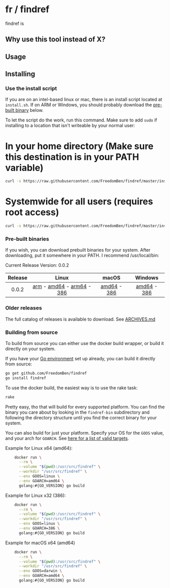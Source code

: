 # fr / findref



findref is

## Why use this tool instead of X?



## Usage



## Installing

### Use the install script

If you are on an intel-based linux or mac, there is an install script located at
`install.sh`.  If on ARM or Windows, you should probably download the
[pre-built binary](#pre-built-binaries) below.

To let the script do the work, run this command.  Make sure to add `sudo` if
installing to a location that isn't writeable by your normal user:

# In your home directory (Make sure this destination is in your PATH variable)
```bash
curl -s https://raw.githubusercontent.com/FreedomBen/findref/master/install.sh | bash $HOME/bin
```

# Systemwide for all users (requires root access)
```bash
curl -s https://raw.githubusercontent.com/FreedomBen/findref/master/install.sh | sudo bash /usr/local/bin
```

### Pre-built binaries

If you wish, you can download prebuilt binaries for your system.  After downloading,
put it somewhere in your PATH.  I recommend /usr/local/bin:

Current Release Version: 0.0.2

| Release | Linux                     | macOS | Windows |
|:-------:|:-------------------------:|:-------------:|:-------------:|
| 0.0.2 | [arm](https://github.com/FreedomBen/findref-bin/blob/master/0.0.2/linux/arm/findref?raw=true) - [amd64](https://github.com/FreedomBen/findref-bin/blob/master/0.0.2/linux/amd64/findref?raw=true) - [arm64](https://github.com/FreedomBen/findref-bin/blob/master/0.0.2/linux/arm64/findref?raw=true) - [386](https://github.com/FreedomBen/findref-bin/blob/master/0.0.2/linux/386/findref?raw=true) | [amd64](https://github.com/FreedomBen/findref-bin/blob/master/0.0.2/darwin/amd64/findref?raw=true) - [386](https://github.com/FreedomBen/findref-bin/blob/master/0.0.2/darwin/386/findref?raw=true) | [amd64](https://github.com/FreedomBen/findref-bin/blob/master/0.0.2/windows/amd64/findref.exe?raw=true) - [386](https://github.com/FreedomBen/findref-bin/blob/master/0.0.2/windows/386/findref.exe?raw=true) |

### Older releases

The full catalog of releases is available to download.  See [ARCHIVES.md](ARCHIVES.md)

### Building from source

To build from source you can either use the docker build wrapper, or build it directly on your system.

If you have your [Go environment](https://golang.org/doc/install) set up
already, you can build it directly from source:

```bash
go get github.com/FreedomBen/findref
go install findref
```

To use the docker build, the easiest way is to use the rake task:

```bash
rake
```

Pretty easy, tho that will build for every supported platform.  You can find the binary you
care about by looking in the `findref-bin` subdirectory and following the directory structure
until you find the correct binary for your system.

You can also build for just
your platform.  Specify your OS for the `GOOS` value, and your arch for `GOARCH`.  See [here
for a list of valid targets](https://stackoverflow.com/a/30068222/2062384).

Example for Linux x64 (amd64):

```bash
    docker run \
      --rm \
      --volume "$(pwd):/usr/src/findref" \
      --workdir "/usr/src/findref" \
      --env GOOS=linux \
      --env GOARCH=amd64 \
      golang:#{GO_VERSION} go build
```

Example for Linux x32 (386):

```bash
    docker run \
      --rm \
      --volume "$(pwd):/usr/src/findref" \
      --workdir "/usr/src/findref" \
      --env GOOS=linux \
      --env GOARCH=386 \
      golang:#{GO_VERSION} go build
```

Example for macOS x64 (amd64)

```bash
    docker run \
      --rm \
      --volume "$(pwd):/usr/src/findref" \
      --workdir "/usr/src/findref" \
      --env GOOS=darwin \
      --env GOARCH=amd64 \
      golang:#{GO_VERSION} go build
```
